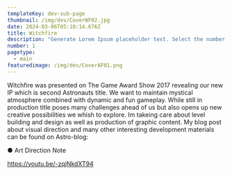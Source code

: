 ```yaml
---
templateKey: dev-sub-page
thumbnail: /img/dev/CoverWF02.jpg
date: 2024-03-06T05:10:14.676Z
title: Witchfire
description: "Generate Lorem Ipsum placeholder text. Select the number of characters, words, sentences or paragraphs, and hit generate!"
number: 1
pagetype:
  - main
featuredimage: /img/dev/CoverAF01.png
---
```



Witchfire was presented on  The Game Award Show 2017 revealing our new IP  which is second Astronauts title. We want to maintain mystical atmosphere combined with dynamic and fun gameplay. While still in production  title poses many challenges ahead of us but also opens up new creative possibilities we whish to explore. Im takeing care about level building and design as well as production of graphic content.  My  blog post  about visual direction and many other interesting development materials can be found on Astro-blog:

● Art Direction Note



https://youtu.be/-zqjNkdXT94




